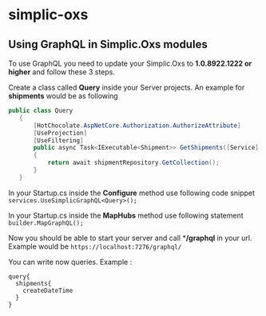 # simplic-oxs


## Using GraphQL in Simplic.Oxs modules

To use GraphQL you need to update your Simplic.Oxs to  **1.0.8922.1222 or higher** and follow these 3 steps.

 Create a class called **Query** inside your Server projects. An example for **shipments** would be as following
 ```cs
public class Query
	{
		[HotChocolate.AspNetCore.Authorization.AuthorizeAttribute]
		[UseProjection]
		[UseFiltering]
		public async Task<IExecutable<Shipment>> GetShipments([Service] IShipmentRepository shipmentRepository)
		{
			return await shipmentRepository.GetCollection();
		}
	}
```
In your Startup.cs inside the **Configure** method use following code snippet `services.UseSimplicGraphQL<Query>();`

 In your Startup.cs inside the **MapHubs** method use following statement `builder.MapGraphQL();`

Now you should be able to start your server and call ***/graphql** in your url.
Example would be `https://localhost:7276/graphql/` 

You can write now queries. 
Example : 

    query{
      shipments{
        createDateTime
      }
    }


